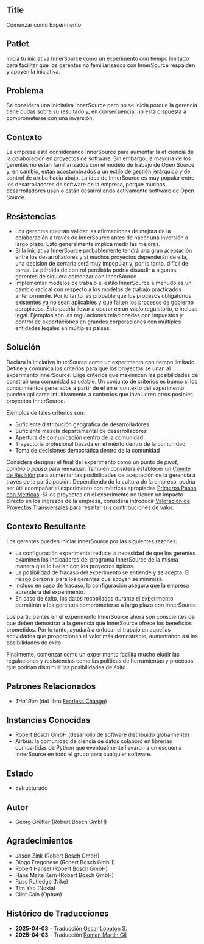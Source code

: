 ## Title

Comenzar como Experimento

## Patlet

Inicia tu iniciativa InnerSource como un experimento con tiempo limitado para facilitar que los gerentes no familiarizados con InnerSource respalden y apoyen la iniciativa.

## Problema

Se considera una iniciativa InnerSource pero no se inicia porque la gerencia tiene dudas sobre su resultado y, en consecuencia, no está dispuesta a comprometerse con una inversión.

## Contexto

La empresa está considerando InnerSource para aumentar la eficiencia de la colaboración en proyectos de software. Sin embargo, la mayoría de los gerentes no están familiarizados con el modelo de trabajo de Open Source y, en cambio, están acostumbrados a un estilo de gestión jerárquico y de control de arriba hacia abajo. La idea de InnerSource es muy popular entre los desarrolladores de software de la empresa, porque muchos desarrolladores usan o están desarrollando activamente software de Open Source.

## Resistencias

- Los gerentes querrán validar las afirmaciones de mejora de la colaboración a través de InnerSource antes de hacer una inversión a largo plazo. Esto generalmente implica medir las mejoras.
- Si la iniciativa InnerSource probablemente tendrá una gran aceptación entre los desarrolladores y si muchos proyectos dependerán de ella, una decisión de cerrarla será muy impopular y, por lo tanto, difícil de tomar. La pérdida de control percibida podría disuadir a algunos gerentes de siquiera comenzar con InnerSource.
- Implementar modelos de trabajo al estilo InnerSource a menudo es un cambio radical con respecto a los modelos de trabajo practicados anteriormente. Por lo tanto, es probable que los procesos obligatorios existentes ya no sean aplicables y que falten los procesos de gobierno apropiados. Esto podría llevar a operar en un vacío regulatorio, e incluso legal. Ejemplos son las regulaciones relacionadas con impuestos y control de exportaciones en grandes corporaciones con múltiples entidades legales en múltiples países.

## Solución

Declara la iniciativa InnerSource como un experimento con tiempo limitado. Define y comunica los criterios para que los proyectos se unan al experimento InnerSource. Elige criterios que maximicen las posibilidades de construir una comunidad saludable. Un conjunto de criterios es bueno si los conocimientos generados a partir de él en el contexto del experimento pueden aplicarse intuitivamente a contextos que involucren otros posibles proyectos InnerSource.

Ejemplos de tales criterios son:

- Suficiente distribución geográfica de desarrolladores
- Suficiente mezcla departamental de desarrolladores
- Apertura de comunicación dentro de la comunidad
- Trayectoria profesional basada en el mérito dentro de la comunidad
- Toma de decisiones democrática dentro de la comunidad

Considera designar el final del experimento como un punto de _pivot_, _cambio_ o _pausa_ para reevaluar. También considera establecer un [Comité de Revisión](review-committee.md) para aumentar las posibilidades de aceptación de la gerencia a través de la participación. Dependiendo de la cultura de la empresa, podría ser útil acompañar el experimento con métricas apropiadas [Primeros Pasos con Métricas](../../../patterns/1-initial/introducing-metrics-in-innersource.md). Si los proyectos en el experimento no tienen un impacto directo en los ingresos de la empresa, considera introducir [Valoración de Proyectos Transversales](crossteam-project-valuation.md) para resaltar sus contribuciones de valor.

## Contexto Resultante

Los gerentes pueden iniciar InnerSource por las siguientes razones:

- La configuración experimental reduce la necesidad de que los gerentes examinen los indicadores del programa InnerSource de la misma manera que lo harían con los proyectos típicos.
- La posibilidad de fracaso del experimento se entiende y se acepta. El riesgo personal para los gerentes que apoyan se minimiza.
- Incluso en caso de fracaso, la configuración asegura que la empresa aprenderá del experimento.
- En caso de éxito, los datos recopilados durante el experimento permitirán a los gerentes comprometerse a largo plazo con InnerSource.

Los participantes en el experimento InnerSource ahora son conscientes de que deben demostrar a la gerencia que InnerSource ofrece los beneficios prometidos. Por lo tanto, ayudará a enfocar el trabajo en aquellas actividades que proporcionen el valor más demostrable, aumentando así las posibilidades de éxito.

Finalmente, comenzar como un experimento facilita mucho eludir las regulaciones y resistencias como las políticas de herramientas y procesos que podrían disminuir las posibilidades de éxito.

## Patrones Relacionados

- _Trial Run_ (del libro [Fearless Change](https://fearlesschangepatterns.com/))

## Instancias Conocidas

- Robert Bosch GmbH (desarrollo de software distribuido globalmente)
- Airbus: la comunidad de ciencia de datos colaboró en librerías compartidas de Python que eventualmente llevaron a un esquema InnerSource en todo el grupo para cualquier software.

## Estado

* Estructurado

## Autor

- Georg Grütter (Robert Bosch GmbH)

## Agradecimientos

- Jason Zink (Robert Bosch GmbH)
- Diogo Fregonese (Robert Bosch GmbH)
- Robert Hansel (Robert Bosch GmbH)
- Hans Malte Kern (Robert Bosch GmbH)
- Russ Rutledge (Nike)
- Tim Yao (Nokia)
- Clint Cain (Optum)

## Histórico de Traducciones

- **2025-04-03** - Traducción [Oscar Lobaton S.](https://github.com/ovas04)
- **2025-04-03** - Traducción [Roman Martin Gil](https://github.com/rmarting)
